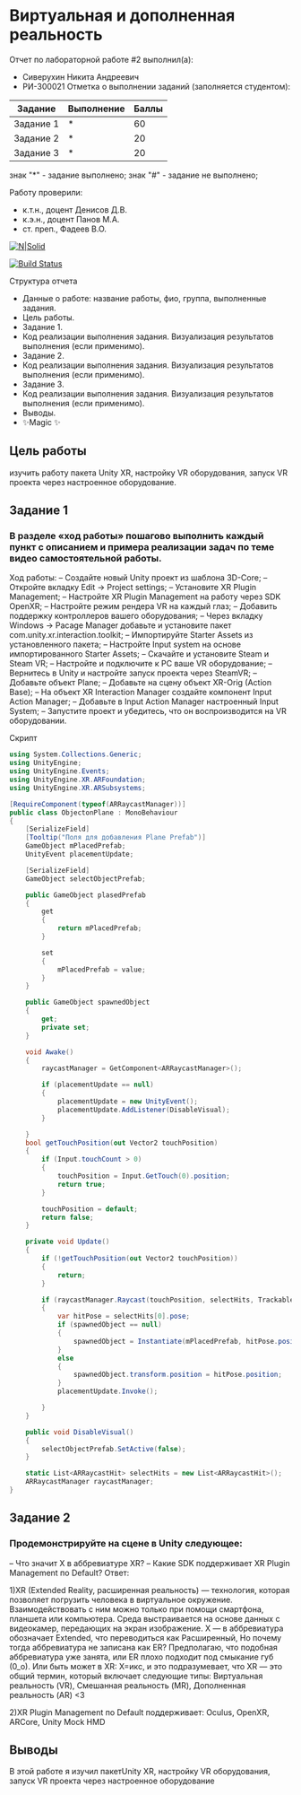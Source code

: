 # Виртуальная и дополненная реальность
Отчет по лабораторной работе #2 выполнил(а):
- Сиверухин Никита Андреевич
- РИ-300021
Отметка о выполнении заданий (заполняется студентом):

| Задание | Выполнение | Баллы |
| ------ | ------ | ------ |
| Задание 1 | * | 60 |
| Задание 2 | * | 20 |
| Задание 3 | * | 20 |

знак "*" - задание выполнено; знак "#" - задание не выполнено;

Работу проверили:
- к.т.н., доцент Денисов Д.В.
- к.э.н., доцент Панов М.А.
- ст. преп., Фадеев В.О.

[![N|Solid](https://cldup.com/dTxpPi9lDf.thumb.png)](https://nodesource.com/products/nsolid)

[![Build Status](https://travis-ci.org/joemccann/dillinger.svg?branch=master)](https://travis-ci.org/joemccann/dillinger)

Структура отчета

- Данные о работе: название работы, фио, группа, выполненные задания.
- Цель работы.
- Задание 1.
- Код реализации выполнения задания. Визуализация результатов выполнения (если применимо).
- Задание 2.
- Код реализации выполнения задания. Визуализация результатов выполнения (если применимо).
- Задание 3.
- Код реализации выполнения задания. Визуализация результатов выполнения (если применимо).
- Выводы.
- ✨Magic ✨

## Цель работы
изучить работу пакета Unity XR, настройку VR оборудования, запуск VR проекта через настроенное оборудование.

## Задание 1
### В разделе «ход работы» пошагово выполнить каждый пункт с описанием и примера реализации задач по теме видео самостоятельной работы.
Ход работы:
– Создайте новый Unity проект из шаблона 3D-Core;
– Откройте вкладку Edit -> Project settings;
– Установите XR Plugin Management;
– Настройте XR Plugin Management на работу через SDK OpenXR;
– Настройте режим рендера VR на каждый глаз;
– Добавить поддержку контроллеров вашего оборудования;
– Через вкладку Windows -> Pacage Manager добавьте и установите пакет
com.unity.xr.interaction.toolkit;
– Импортируйте Starter Assets из установленного пакета;
– Настройте Input system на основе импортированного Starter Assets;
– Скачайте и установите Steam и Steam VR;
– Настройте и подключите к PC ваше VR оборудование;
– Вернитесь в Unity и настройте запуск проекта через SteamVR;
– Добавьте объект Plane;
– Добавьте на сцену объект XR-Orig (Action Base);
– На объект XR Interaction Manager создайте компонент Input Action
Manager;
– Добавьте в Input Action Manager настроенный Input System;
– Запустите проект и убедитесь, что он воспроизводится на VR
оборудовании.

Cкрипт
```c#
using System.Collections.Generic;
using UnityEngine;
using UnityEngine.Events;
using UnityEngine.XR.ARFoundation;
using UnityEngine.XR.ARSubsystems;

[RequireComponent(typeof(ARRaycastManager))]
public class ObjectonPlane : MonoBehaviour
{
    [SerializeField]
    [Tooltip("Поля для добавления Plane Prefab")]
    GameObject mPlacedPrefab;
    UnityEvent placementUpdate;

    [SerializeField]
    GameObject selectObjectPrefab;

    public GameObject plasedPrefab
    {
        get
        {
            return mPlacedPrefab;
        }

        set
        {
            mPlacedPrefab = value;
        }
    }

    public GameObject spawnedObject
    {
        get;
        private set;
    }

    void Awake()
    {
        raycastManager = GetComponent<ARRaycastManager>();

        if (placementUpdate == null)
        {
            placementUpdate = new UnityEvent();
            placementUpdate.AddListener(DisableVisual);
        }

    }
    bool getTouchPosition(out Vector2 touchPosition)
    {
        if (Input.touchCount > 0)
        {
            touchPosition = Input.GetTouch(0).position;
            return true;
        }

        touchPosition = default;
        return false;
    }

    private void Update()
    {
        if (!getTouchPosition(out Vector2 touchPosition))
        {
            return;
        }

        if (raycastManager.Raycast(touchPosition, selectHits, TrackableType.PlaneWithinPolygon))
        {
            var hitPose = selectHits[0].pose;
            if (spawnedObject == null)
            {
                spawnedObject = Instantiate(mPlacedPrefab, hitPose.position, hitPose.rotation);
            }
            else
            {
                spawnedObject.transform.position = hitPose.position;
            }
            placementUpdate.Invoke();

        }
    }

    public void DisableVisual()
    {
        selectObjectPrefab.SetActive(false);
    }

    static List<ARRaycastHit> selectHits = new List<ARRaycastHit>();
    ARRaycastManager raycastManager;
}
```

## Задание 2
### Продемонстрируйте на сцене в Unity следующее:
– Что значит X в аббревиатуре XR?
– Какие SDK поддерживает XR Plugin Management по Default?
Ответ:

1)XR (Extended Reality, расширенная реальность) — технология, которая позволяет погрузить человека в виртуальное окружение. Взаимодействовать с ним можно только при помощи смартфона, планшета или компьютера. Среда выстраивается на основе данных с видеокамер, передающих на экран изображение. X — в аббревиатура обозначает Extended, что переводиться как Расширенный, Но почему тогда аббревиатура не записана как ER? Предполагаю, что подобная аббревиатура уже занята, или ER плохо подходит под смыкание губ (0_о). Или быть может в XR: X=икс, и это подразумевает, что  XR — это общий термин, который включает следующие типы: Виртуальная реальность (VR), Смешанная реальность (MR), Дополненная реальность (AR) <3

2)XR Plugin Management по Default поддерживает: Oculus, OpenXR, ARCore, Unity Mock HMD

## Выводы
В этой работе я изучил пакетUnity XR, настройку VR оборудования, запуск VR проекта через настроенное оборудование

